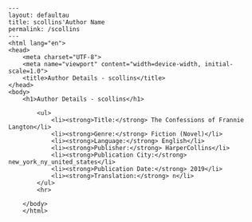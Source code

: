 
    ---
    layout: defaultau
    title: scollins'Author Name 
    permalink: /scollins
    ---
    <html lang="en">
    <head>
        <meta charset="UTF-8">
        <meta name="viewport" content="width=device-width, initial-scale=1.0">
        <title>Author Details - scollins</title>
    </head>
    <body>
        <h1>Author Details - scollins</h1>
        
            <ul>
                <li><strong>Title:</strong> The Confessions of Frannie Langton</li>
                <li><strong>Genre:</strong> Fiction (Novel)</li>
                <li><strong>Language:</strong> English</li>
                <li><strong>Publisher:</strong> HarperCollins</li>
                <li><strong>Publication City:</strong> new_york_ny_united_states</li>
                <li><strong>Publication Date:</strong> 2019</li>
                <li><strong>Translation:</strong> n</li>
            </ul>
            <hr>
            
        </body>
        </html>
        